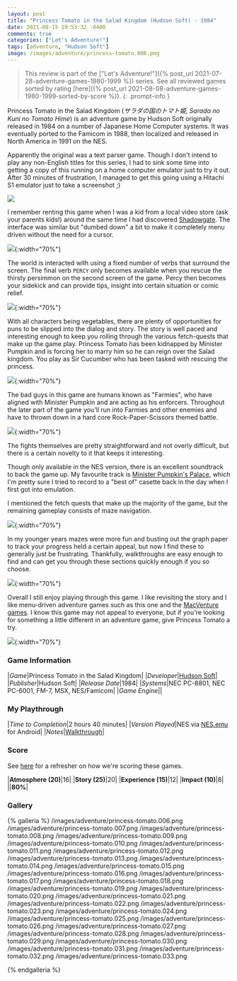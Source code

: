 ```yaml
---
layout: post
title: "Princess Tomato in the Salad Kingdom (Hudson Soft) - 1984"
date: 2021-08-15 19:53:32 -0400
comments: true
categories: ["Let's Adventure!"]
tags: [adventure, "Hudson Soft"]
image: /images/adventure/princess-tomato.006.png
---
```

> This review is part of the ["Let's Adventure!"]({% post_url 2021-07-28-adventure-games-1980-1999 %}) series. See all reviewed games sorted by rating [here]({% post_url 2021-08-08-adventure-games-1980-1999-sorted-by-score %}).
{: .prompt-info }

Princess Tomato in the Salad Kingdom (_サラダの国のトマト姫, Sarada no Kuni no Tomato Hime_) is an adventure game by Hudson Soft originally released in 1984 on a number of Japanese Home Computer systems. It was eventually ported to the Famicom in 1988, then localized and released in North America in 1991 on the NES.

Apparently the original was a text parser game. Though I don't intend to play any non-English titles for this series, I had to sink some time into getting a copy of this running on a home computer emulator just to try it out. After 30 minutes of frustration, I managed to get this going using a Hitachi S1 emulator just to take a screenshot ;)

![](/images/adventure/princess-tomato-s1.png)

I remember renting this game when I was a kid from a local video store (ask your parents kids!) around the same time I had discovered [Shadowgate](https://en.wikipedia.org/wiki/Shadowgate). The interface was similar but "dumbed down" a bit to make it completely menu driven without the need for a cursor.

![](/images/adventure/princess-tomato.008.png){:width="70%"}

The world is interacted with using a fixed number of verbs that surround the screen. The final verb `PERCY` only becomes available when you rescue the thirsty persimmon on the second screen of the game. Percy then becomes your sidekick and can provide tips, insight into certain situation or comic relief.

![](/images/adventure/princess-tomato.021.png){:width="70%"}

With all characters being vegetables, there are plenty of opportunities for puns to be slipped into the dialog and story. The story is well paced and interesting enough to keep you rolling through the various fetch-quests that make up the game play. Princess Tomato has been kidnapped by Minister Pumpkin and is forcing her to marry him so he can reign over the Salad kingdom. You play as Sir Cucumber who has been tasked with rescuing the princess.

![](/images/adventure/princess-tomato.017.png){:width="70%"}

The bad guys in this game are humans known as "Farmies", who have aligned with Minister Pumpkin and are acting as his enforcers. Throughout the later part of the game you'll run into Farmies and other enemies and have to thrown down in a hard core Rock-Paper-Scissors themed battle.

![](/images/adventure/princess-tomato.018.png){:width="70%"}

The fights themselves are pretty straightforward and not overly difficult, but there is a certain novelty to it that keeps it interesting.

Though only available in the NES version, there is an excellent soundtrack to back the game up. My favourite track is [Minister Pumpkin's Palace](https://www.youtube.com/watch?v=bqC0kHPLtDg&t=878s), which I'm pretty sure I tried to record to a "best of" casette back in the day when I first got into emulation.

I mentioned the fetch quests that make up the majority of the game, but the remaining gameplay consists of maze navigation.

![](/images/adventure/princess-tomato.019.png){:width="70%"}

In my younger years mazes were more fun and busting out the graph paper to track your progress held a certain appeal, but now I find these to generally just be frustrating. Thankfully, walkthroughs are easy enough to find and can get you through these sections quickly enough if you so choose.

![](/images/adventure/princess-tomato.026.png){:width="70%"}

Overall I still enjoy playing through this game. I like revisiting the story and I like menu-driven adventure games such as this one and the [MacVenture games](https://en.wikipedia.org/wiki/MacVenture). I know this game may not appeal to everyone, but if you're looking for something a little different in an adventure game, give Princess Tomato a try.

![](/images/adventure/princess-tomato.032.png){:width="70%"}

### Game Information

|*Game*|Princess Tomato in the Salad Kingdom|
|*Developer*|[Hudson Soft](https://en.wikipedia.org/wiki/Hudson_Soft)|
|*Publisher*|Hudson Soft|
|*Release Date*|1984|
|*Systems*|NEC PC-8801, NEC PC-6001, FM-7, MSX, NES/Famicom|
|*Game Engine*||

### My Playthrough

|*Time to Completion*|2 hours 40 minutes|
|*Version Played*|NES via [NES.emu](https://github.com/Rakashazi/emu-ex-plus-alpha) for Android|
|*Notes*|[Walkthrough](https://strategywiki.org/wiki/Princess_Tomato_in_the_Salad_Kingdom/Walkthrough)|

### Score

See [here](https://www.alexbevi.com/blog/2021/07/28/adventure-games-1980-1999/#scoring) for a refresher on how we're scoring these games.

|**Atmosphere (20)**|16|
|**Story (25)**|20|
|**Experience (15)**|12|
|**Impact (10)**|8|
||**80%**|

### Gallery

{% galleria %}
/images/adventure/princess-tomato.006.png
/images/adventure/princess-tomato.007.png
/images/adventure/princess-tomato.008.png
/images/adventure/princess-tomato.009.png
/images/adventure/princess-tomato.010.png
/images/adventure/princess-tomato.011.png
/images/adventure/princess-tomato.012.png
/images/adventure/princess-tomato.013.png
/images/adventure/princess-tomato.014.png
/images/adventure/princess-tomato.015.png
/images/adventure/princess-tomato.016.png
/images/adventure/princess-tomato.017.png
/images/adventure/princess-tomato.018.png
/images/adventure/princess-tomato.019.png
/images/adventure/princess-tomato.020.png
/images/adventure/princess-tomato.021.png
/images/adventure/princess-tomato.022.png
/images/adventure/princess-tomato.023.png
/images/adventure/princess-tomato.024.png
/images/adventure/princess-tomato.025.png
/images/adventure/princess-tomato.026.png
/images/adventure/princess-tomato.027.png
/images/adventure/princess-tomato.028.png
/images/adventure/princess-tomato.029.png
/images/adventure/princess-tomato.030.png
/images/adventure/princess-tomato.031.png
/images/adventure/princess-tomato.032.png
/images/adventure/princess-tomato.033.png

{% endgalleria %}